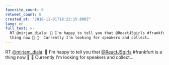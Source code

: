```yaml
---
favorite_count: 0
retweet_count: 0
created_at: "2018-11-01T18:22:15.000Z"
lang: en
full_text: >-
  RT @mirjam_diala: 🎉 I'm happy to tell you that @ReactJSgirls #frankfurt is a
  thing now 💪 🤩  Currently I'm looking for speakers and collect…
---
```


RT [@mirjam_diala](https://twitter.com/mirjam_diala): 🎉 I'm happy to tell you
that [@ReactJSgirls](https://twitter.com/ReactJSgirls) #frankfurt is a thing now
💪 🤩 Currently I'm looking for speakers and collect…
